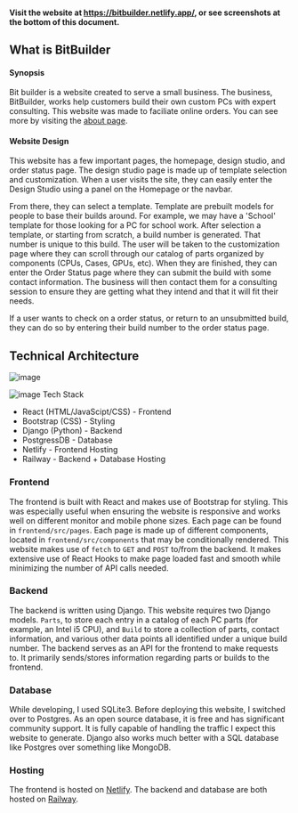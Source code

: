 #### Visit the website at https://bitbuilder.netlify.app/, or see screenshots at the bottom of this document. 
## What is BitBuilder
#### Synopsis 
Bit builder is a website created to serve a small business. The business, BitBuilder, works help customers build their own custom PCs with expert consulting. This website was made to faciliate online orders. You can see more by visiting the [about page](https://bitbuilder.netlify.app/Contact_Us).
#### Website Design
This website has a few important pages, the homepage, design studio, and order status page. The design studio page is made up of template selection and customization. When a user visits the site, they can easily enter the Design Studio using a panel on the Homepage or the navbar. 

From there, they can select a template. Template are prebuilt models for people to base their builds around. For example, we may have a 'School' template for those looking for a PC for school work. After selection a template, or starting from scratch, a build number is generated. That number is unique to this build. The user will be taken to the customization page where they can scroll through our catalog of parts organized by components (CPUs, Cases, GPUs, etc). When they are finished, they can enter the Order Status page where they can submit the build with some contact information. The business will then contact them for a consulting session to ensure they are getting what they intend and that it will fit their needs. 

If a user wants to check on a order status, or return to an unsubmitted build, they can do so by entering their build number to the order status page. 

## Technical Architecture
![image](![image](https://github.com/PhiJam1/PCBuilder/assets/79670114/4d918116-f499-4c14-9d13-b3bbccfdafb7))

![image](https://github.com/PhiJam1/PCBuilder/assets/79670114/4d918116-f499-4c14-9d13-b3bbccfdafb7)
Tech Stack
- React (HTML/JavaScipt/CSS)  - Frontend
- Bootstrap (CSS) - Styling
- Django (Python) - Backend
- PostgressDB - Database
- Netlify - Frontend Hosting
- Railway - Backend + Database Hosting

### Frontend 
The frontend is built with React and makes use of Bootstrap for styling. This was especially useful when ensuring the website is responsive and works well on different monitor and mobile phone sizes. Each page can be found in `frontend/src/pages`. Each page is made up of different components, located in `frontend/src/components` that may be conditionally rendered. This website makes use of `fetch` to `GET` and `POST` to/from the backend. It makes extensive use of React Hooks to make page loaded fast and smooth while minimizing the number of API calls needed. 
### Backend
The backend is written using Django. This website requires two Django models. `Parts`, to store each entry in a catalog of each PC parts (for example, an Intel i5 CPU), and `Build` to store a collection of parts, contact information, and various other data points all identified under a unique build number. The backend serves as an API for the frontend to make requests to. It primarily sends/stores information regarding parts or builds to the frontend.

### Database
While developing, I used SQLite3. Before deploying this website, I switched over to Postgres. As an open source database, it is free and has significant community support. It is fully capable of handling the traffic I expect this website to generate. Django also works much better with a SQL database like Postgres over something like MongoDB.
### Hosting
The frontend is hosted on [Netlify](https://www.netlify.com/). The backend and database are both hosted on [Railway](https://railway.app/).
